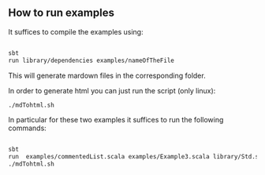 ## How to run examples

It suffices to compile the examples using:

```bash

sbt
run library/dependencies examples/nameOfTheFile

```

This will generate mardown files in the corresponding folder.

In order to generate html you can just run the script (only linux):

```bash
./mdTohtml.sh

```


In particular for these two examples it suffices to run the following commands:

```bash

sbt
run  examples/commentedList.scala examples/Example3.scala library/Std.scala library/Option.scala
./mdTohtml.sh

```
